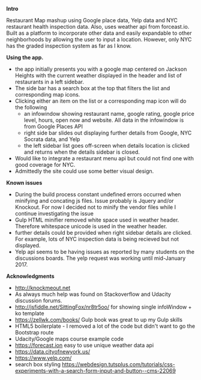 **Intro**

Restaurant Map mashup using Google place data, Yelp data and NYC restaurant health inspection data.
Also, uses weather api from forceast.io.  Built as a platform to incorporate other data and easily expandable 
to other neighborhoods by allowing the user to input a location.  However, only NYC has the graded inspection
system as far as I know.  

**Using the app.**
- the app initially presents you with a google map centered on Jackson Heights with the current weather
displayed in the header and list of restaurants in a left sidebar.
- The side bar has a search box at the top that filters the list and corresponding map icons.
- Clicking either an item on the list or a corresponding map icon will do the following
    - an infowindow showing restaurant name, google rating, google price level,
    hours, open now and website.  All data in the infowindow is from Google Places API
    - right side bar slides out displaying further details from Google, NYC Socrata data, and Yelp
    - the left sidebar list goes off-screen when details location is clicked and returns
    when the details sidebar is closed.
-  Would like to integrate a restaurant menu api but could not find one with good coverage for NYC.
- Admittedly the site could use some better visual design.

**Known issues**
- During the build process constant undefined errors occurred when minifying and 
concating js files.  Issue probably is Jquery and/or Knockout.  For now I decided not
to minify the vendor files while I continue investigating the issue
- Gulp HTML minifier removed white space used in weather header.  Therefore whitespace
unicode is used in the weather header.
- further details could be provided when right sidebar details are clicked.  
For example, lots of NYC inspection data is being recieved but not displayed.
- Yelp api seems to be having issues as reported by many students on the discussions boards.
The yelp request was working until mid-January 2017.


**Acknowledgments**
- http://knockmeout.net
- As always much help was found on Stackoverflow and Udacity discussion forums.
- http://jsfiddle.net/SittingFox/nr8tr5oo/  for showing single infoWindow + ko template
- https://zellwk.com/books/  Gulp book was great to up my Gulp skills
- HTML5 boilerplate - I removed a lot of the code but didn't want to go the Bootstrap route
- Udacity/Google maps course example code
- https://forecast.ion  easy to use unique weather data api
- https://data.cityofnewyork.us/  
- https://www.yelp.com/
- search box styling https://webdesign.tutsplus.com/tutorials/css-experiments-with-a-search-form-input-and-button--cms-22069
